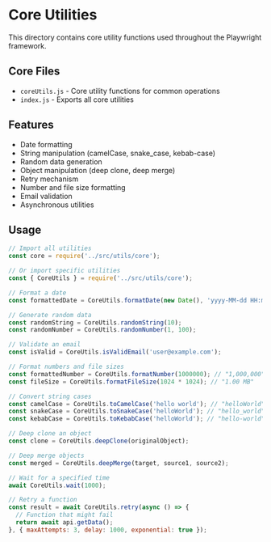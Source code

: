 <!-- Source: /Users/mzahirudeen/playwright-framework-dev/docs-backup/consolidated-docs/src-utils-core-README.md -->

<!-- Source: /Users/mzahirudeen/playwright-framework/src/utils/core/README.md -->

# Core Utilities

This directory contains core utility functions used throughout the Playwright framework.

## Core Files

- `coreUtils.js` - Core utility functions for common operations
- `index.js` - Exports all core utilities

## Features

- Date formatting
- String manipulation (camelCase, snake_case, kebab-case)
- Random data generation
- Object manipulation (deep clone, deep merge)
- Retry mechanism
- Number and file size formatting
- Email validation
- Asynchronous utilities

## Usage

```javascript
// Import all utilities
const core = require('../src/utils/core');

// Or import specific utilities
const { CoreUtils } = require('../src/utils/core');

// Format a date
const formattedDate = CoreUtils.formatDate(new Date(), 'yyyy-MM-dd HH:mm:ss');

// Generate random data
const randomString = CoreUtils.randomString(10);
const randomNumber = CoreUtils.randomNumber(1, 100);

// Validate an email
const isValid = CoreUtils.isValidEmail('user@example.com');

// Format numbers and file sizes
const formattedNumber = CoreUtils.formatNumber(1000000); // "1,000,000"
const fileSize = CoreUtils.formatFileSize(1024 * 1024); // "1.00 MB"

// Convert string cases
const camelCase = CoreUtils.toCamelCase('hello world'); // "helloWorld"
const snakeCase = CoreUtils.toSnakeCase('helloWorld'); // "hello_world"
const kebabCase = CoreUtils.toKebabCase('helloWorld'); // "hello-world"

// Deep clone an object
const clone = CoreUtils.deepClone(originalObject);

// Deep merge objects
const merged = CoreUtils.deepMerge(target, source1, source2);

// Wait for a specified time
await CoreUtils.wait(1000);

// Retry a function
const result = await CoreUtils.retry(async () => {
  // Function that might fail
  return await api.getData();
}, { maxAttempts: 3, delay: 1000, exponential: true });
```